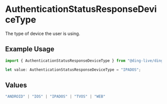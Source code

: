 # AuthenticationStatusResponseDeviceType

The type of device the user is using.

## Example Usage

```typescript
import { AuthenticationStatusResponseDeviceType } from "@ding-live/ding/models/components";

let value: AuthenticationStatusResponseDeviceType = "IPADOS";
```

## Values

```typescript
"ANDROID" | "IOS" | "IPADOS" | "TVOS" | "WEB"
```